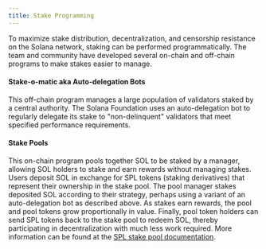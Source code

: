 ```yaml
---
title: Stake Programming
---
```


To maximize stake distribution, decentralization, and censorship resistance on
the Solana network, staking can be performed programmatically. The team and
community have developed several on-chain and off-chain programs to make stakes
easier to manage.

#### Stake-o-matic aka Auto-delegation Bots

This off-chain program manages a large population of validators staked by a
central authority. The Solana Foundation uses an auto-delegation bot to
regularly delegate its stake to "non-delinquent" validators that meet specified
performance requirements.

#### Stake Pools

This on-chain program pools together SOL to be staked by a manager, allowing SOL
holders to stake and earn rewards without managing stakes. Users deposit SOL in
exchange for SPL tokens (staking derivatives) that represent their ownership in
the stake pool. The pool manager stakes deposited SOL according to their
strategy, perhaps using a variant of an auto-delegation bot as described above.
As stakes earn rewards, the pool and pool tokens grow proportionally in value.
Finally, pool token holders can send SPL tokens back to the stake pool to redeem
SOL, thereby participating in decentralization with much less work required.
More information can be found at the
[SPL stake pool documentation](https://spl.solana.com/stake-pool).
